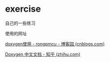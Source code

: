 # exercise
自己的一些练习



使用的网址

[doxygen使用 - rongpmcu - 博客园 (cnblogs.com)](https://www.cnblogs.com/rongpmcu/p/7662765.html)

[Doxygen 中文文档 - 知乎 (zhihu.com)](https://zhuanlan.zhihu.com/p/122523174)
